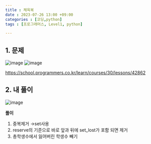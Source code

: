 ```yaml
---
title : 체육복
date : 2023-07-26 13:00 +09:00
categories : [코딩,python]
tags : [프로그래머스, Level1, python]

---
```

## 1. 문제
![image](https://github.com/mini0-0/mini0-0.github.io/assets/63296983/7483fc1c-fc44-4c92-8391-bf9b0a7884df)
![image](https://github.com/mini0-0/mini0-0.github.io/assets/63296983/40e5698e-a9ae-4d97-803b-43ed11d32663)

<https://school.programmers.co.kr/learn/courses/30/lessons/42862>

## 2. 내 풀이
![image](https://github.com/mini0-0/mini0-0.github.io/assets/63296983/8e1abb37-1134-4a87-8974-656e09880b74)

**풀이**

1. 중복제거 →set사용
2. reserve의 기준으로 바로 앞과 뒤에 set_lost가 포함 되면 제거
3. 총학생수에서 잃어버린 학생수 빼기



